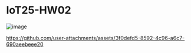 # IoT25-HW02
![image](https://github.com/user-attachments/assets/0a236b14-a524-4d44-bde9-220b65e6044b)






https://github.com/user-attachments/assets/3f0defd5-8592-4c96-a6c7-690aeebeee20

